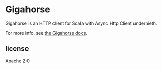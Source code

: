 Gigahorse
==========

Gigahorse is an HTTP client for Scala with Async Http Client undernieth.

For more info, see [the Gigahorse docs][docs].

license
-------

Apache 2.0

  [ahc]: https://github.com/AsyncHttpClient/async-http-client/tree/1.9.x
  [netty]: http://netty.io
  [sslconfig]: https://github.com/typesafehub/ssl-config
  [config]: https://github.com/typesafehub/config
  [docs]: http://eed3si9n.com/gigahorse/
